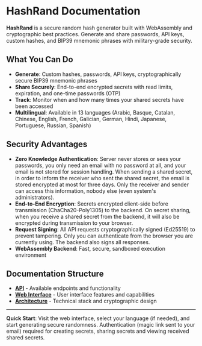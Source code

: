 # HashRand Documentation

**HashRand** is a secure random hash generator built with WebAssembly and cryptographic best practices. Generate and share passwords, API keys, custom hashes, and BIP39 mnemonic phrases with military-grade security.

## What You Can Do

- **Generate**: Custom hashes, passwords, API keys, cryptographically secure BIP39 mnemonic phrases
- **Share Securely**: End-to-end encrypted secrets with read limits, expiration, and one-time passwords (OTP)
- **Track**: Monitor when and how many times your shared secrets have been accessed
- **Multilingual**: Available in 13 languages (Arabic, Basque, Catalan, Chinese, English, French, Galician, German, Hindi, Japanese, Portuguese, Russian, Spanish)

## Security Advantages

- **Zero Knowledge Authentication**: Server never stores or sees your passwords, you only need an email with no password at all, and your email is not stored for session handling. When sending a shared secret, in order to inform the receiver who sent the shared secret, the email is stored encrypted at most for three days. Only the receiver and sender can access this information, nobody else (even system's administrators).
- **End-to-End Encryption**: Secrets encrypted client-side before transmission (ChaCha20-Poly1305) to the backend. On secret sharing, when you receive a shared secret from the backend, it will also be encrypted during transmission to your browser.
- **Request Signing**: All API requests cryptographically signed (Ed25519) to prevent tampering. Only you can authenticate from the browser you are currently using. The backend also signs all responses.
- **WebAssembly Backend**: Fast, secure, sandboxed execution environment

## Documentation Structure

- **[API](./api/)** - Available endpoints and functionality
- **[Web Interface](./web/)** - User interface features and capabilities
- **[Architecture](./architecture/)** - Technical stack and cryptographic design

---

**Quick Start**: Visit the web interface, select your language (if needed), and start generating secure randomness. Authentication (magic link sent to your email) required for creating secrets, sharing secrets and viewing received shared secrets.
